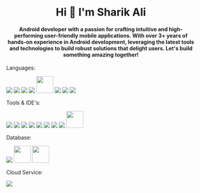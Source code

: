 <h1 align="center">Hi 👋 I'm Sharik Ali</h1>

<h4 align="center">Android developer with a passion for crafting intuitive and high-performing user-friendly mobile applications. With over 3+ years of hands-on experience in Android development, leveraging the latest tools and technologies to build robust solutions that delight users. Let's build something amazing together!</h4>

Languages: 

<a href="https://www.java.com/en/"><img src="https://skillicons.dev/icons?i=java" /></a>
<a href="https://kotlinlang.org/"><img src="https://skillicons.dev/icons?i=kotlin" /></a>
<a href="https://dart.dev/"><img src="https://skillicons.dev/icons?i=dart" /></a>
<a href="https://flutter.dev/"><img src="https://skillicons.dev/icons?i=flutter" /></a>
<a href="https://developer.android.com/develop/ui/compose"><img src="https://github.com/SharikAli/SharikAli/assets/88836922/0fadc963-430c-4090-8b24-97d75a6542b4" width="45" height="45"></a>
<a href="https://ktor.io/"><img src="https://skillicons.dev/icons?i=ktor" /></a>
<a href="https://dart.dev/"><img src="https://skillicons.dev/icons?i=js" /></a>
<a href="https://www.swift.org/"><img src="https://skillicons.dev/icons?i=swift" /></a>


Tools & IDE's:

<a href="https://git-scm.com/"><img src="https://skillicons.dev/icons?i=git" /></a>
<a href="https://github.com/"><img src="https://skillicons.dev/icons?i=github" /></a>
<a href="https://about.gitlab.com/"><img src="https://skillicons.dev/icons?i=gitlab" /></a>
<a href="https://developer.android.com/studio?gad_source=1&gclid=EAIaIQobChMI4a-BpayzhQMVloZoCR20kgBeEAAYASAAEgJSzfD_BwE&gclsrc=aw.ds"><img src="https://skillicons.dev/icons?i=androidstudio" /></a>
<a href="https://www.jetbrains.com/idea/?var=1"><img src="https://skillicons.dev/icons?i=idea" /></a>
<a href="https://gradle.org/"><img src="https://skillicons.dev/icons?i=gradle" /></a>
<a href="https://code.visualstudio.com/"><img src="https://skillicons.dev/icons?i=vscode" /></a>
<a href="https://www.postman.com/"><img src="https://skillicons.dev/icons?i=postman" /></a>
<img src="https://github.com/SharikAli/SharikAli/assets/88836922/e9629ed3-12da-4cbd-a73f-9557c5fadd88" width="45" height="45">
<!--
<a href="https://developer.apple.com/xcode/"><img src="https://user-images.githubusercontent.com/25181517/186711578-bf30cb30-40b7-4b45-95a5-bdf837c372e7.png" width="45" height="45"></a>
-->

Database:

<a href="https://www.mongodb.com/"><img src="https://skillicons.dev/icons?i=mongodb" /></a>
<a href="https://www.mongodb.com/docs/realm/"><img src="https://github.com/marwin1991/profile-technology-icons/assets/136815194/79868fa1-41b8-411f-bd00-cda9ba6723ca" width="45" height="45" /></a>
<img src="https://github.com/marwin1991/profile-technology-icons/assets/19180175/3b371807-db7c-45b4-8720-c0cfc901680a" width="45" height="45" />


Cloud Service:

<a href="https://firebase.google.com/"><img src="https://skillicons.dev/icons?i=firebase" /></a>



